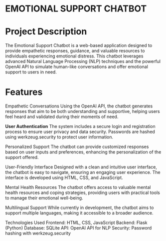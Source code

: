 # **EMOTIONAL SUPPORT CHATBOT**
# Project Description
The Emotional Support Chatbot is a web-based application designed to provide empathetic responses, guidance, and valuable resources to individuals experiencing emotional distress. This chatbot leverages advanced Natural Language Processing (NLP) techniques and the powerful OpenAI API to simulate human-like conversations and offer emotional support to users in need.

# Features
Empathetic Conversations
Using the OpenAI API, the chatbot generates responses that aim to be both understanding and supportive, helping users feel heard and validated during their moments of need.

 **User Authentication**
The system includes a secure login and registration process to ensure user privacy and data security. Passwords are hashed using werkzeug.security to protect user information.

 Personalized Support
The chatbot can provide customized responses based on user inputs and preferences, enhancing the personalization of the support offered.

 User-Friendly Interface
Designed with a clean and intuitive user interface, the chatbot is easy to navigate, ensuring an engaging user experience. The interface is developed using HTML, CSS, and JavaScript.

 Mental Health Resources
The chatbot offers access to valuable mental health resources and coping strategies, providing users with practical tools to manage their emotional well-being.

 Multilingual Support
While currently in development, the chatbot aims to support multiple languages, making it accessible to a broader audience.

 Technologies Used
Frontend: HTML, CSS, JavaScript
Backend: Flask (Python)
Database: SQLite
API: OpenAI API for NLP
Security: Password hashing with werkzeug.security
